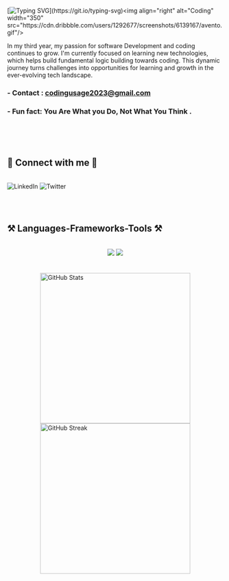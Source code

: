


[![Typing SVG](https://readme-typing-svg.herokuapp.com?font=Noto+Sans+Display&weight=600&size=40&pause=600&color=F7F7F7&background=FFFFFF00&vCenter=true&random=false&width=503&height=65&lines=Hi+There+%F0%9F%91%8B!;I+am+Utsav+Singh.+;I+am+a+Developer.;I+am+a+Coder.)](https://git.io/typing-svg)<img align="right" alt="Coding" width="350" src="https://cdn.dribbble.com/users/1292677/screenshots/6139167/avento.gif"/>



In my third year, my passion for software Development and coding continues to grow. I'm currently focused on learning new technologies, which helps build fundamental logic building towards coding. This dynamic journey turns challenges into opportunities for learning and growth in the ever-evolving tech landscape.

### - Contact : **codingusage2023@gmail.com**
### - Fun fact: **You Are What you Do, Not What You Think .**
 <br><br><br>

<h2 >🤝 Connect with me 🤝</h2>
<br/>
<a href="https://www.linkedin.com/in/utsav-singh-8399b0264/" target="_blank" style="text-decoration: none;">
  <img src="https://img.shields.io/badge/LinkedIn-%230077B5.svg?style=for-the-badge&logo=linkedin&logoColor=white" alt="LinkedIn">
</a>
<a href="https://x.com/MyPc545493" target="_blank" style="text-decoration: none;">
  <img src="https://img.shields.io/badge/Twitter-000000.svg?style=for-the-badge&logo=twitter&logoColor=white" alt="Twitter">
</a>


 <br><br>

<h2 >⚒️ Languages-Frameworks-Tools ⚒️</h2>
<br/>
<div align="center">
    <img src="https://skillicons.dev/icons?i=react,vscode,github,tailwind,git,nodejs" />
    <img src="https://skillicons.dev/icons?i=python,javascript,firebase,mongodb,c,cpp,scikitlearn"/>
</div>
<div>
<div style="display: flex; justify-content: flex-start; margin-bottom: 20px;">
</div>
<br>
<div style="display: flex; flex-direction: column; align-items: center; margin-bottom: 20px;">
<!--     <img src="https://github-readme-stats.vercel.app/api/top-langs?username=UtsavSingh29&show_icons=true&locale=en&layout=donut&theme=radical" alt="Top Languages" /> -->
  <img src="https://github-readme-stats.vercel.app/api?username=UtsavSingh29&show_icons=true&locale=en&theme=gruvbox" alt="GitHub Stats" width="350"/>
  <img src="https://github-readme-streak-stats.herokuapp.com/?user=UtsavSingh29&theme=algolia" alt="GitHub Streak" width="350" /> 
   
</div> 
</div>
